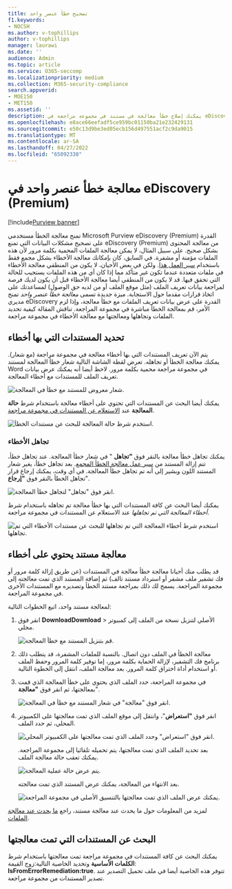 ```yaml
---
title: تصحيح خطأ عنصر واحد
f1.keywords:
- NOCSH
ms.author: v-tophillips
author: v-tophillips
manager: laurawi
ms.date: ''
audience: Admin
ms.topic: article
ms.service: O365-seccomp
ms.localizationpriority: medium
ms.collection: M365-security-compliance
search.appverid:
- MOE150
- MET150
ms.assetid: ''
description: يمكنك إصلاح خطأ معالجة في مستند في مجموعة مراجعة في eDiscovery (Premium) دون الحاجة إلى اتباع عملية معالجة الخطأ المجمع.
ms.openlocfilehash: e8ace66eefadf5ce959bc01150ba21e232429131
ms.sourcegitcommit: e50c13d9be3ed05ecb156d497551acf2c9da9015
ms.translationtype: MT
ms.contentlocale: ar-SA
ms.lasthandoff: 04/27/2022
ms.locfileid: "65092338"
---
```

# <a name="single-item-error-remediation-in-ediscovery-premium"></a>معالجة خطأ عنصر واحد في eDiscovery (Premium)

[!include[Purview banner](../includes/purview-rebrand-banner.md)]

تمنح معالجة الخطأ مستخدمي Microsoft Purview eDiscovery (Premium) القدرة على تصحيح مشكلات البيانات التي تمنع eDiscovery (Premium) من معالجة المحتوى بشكل صحيح. على سبيل المثال، لا يمكن معالجة الملفات المحمية بكلمة مرور لأن هذه الملفات مؤمنة أو مشفرة. في السابق، كان بإمكانك معالجة الأخطاء بشكل مجمع فقط باستخدام [سير العمل هذا](error-remediation-when-processing-data-in-advanced-ediscovery.md). ولكن في بعض الأحيان، لا يكون من المنطقي معالجة الأخطاء في ملفات متعددة عندما تكون غير متأكد مما إذا كان أي من هذه الملفات يستجيب للحالة التي تحقق فيها. قد لا يكون من المنطقي أيضا معالجة الأخطاء قبل أن يكون لديك فرصة لمراجعة بيانات تعريف الملف (مثل موقع الملف أو من لديه حق الوصول) لمساعدتك على اتخاذ قرارات مقدما حول الاستجابة. ميزة جديدة تسمى *معالجة خطأ عنصر واحد* تمنح مديري eDiscovery القدرة على عرض بيانات تعريف الملفات مع خطأ معالجة، وإذا لزم الأمر، قم بمعالجة الخطأ مباشرة في مجموعة المراجعة. تناقش المقالة كيفية تحديد الملفات وتجاهلها ومعالجتها مع معالجة الأخطاء في مجموعة مراجعة.

## <a name="identify-documents-with-errors"></a>تحديد المستندات التي بها أخطاء

يتم الآن تعريف المستندات التي بها أخطاء معالجة في مجموعة مراجعة (مع شعار). يمكنك معالجة الخطأ أو تجاهله. تعرض لقطة الشاشة التالية شعار خطأ المعالجة لمستند Word في مجموعة مراجعة محمية بكلمة مرور. لاحظ أيضا أنه يمكنك عرض بيانات تعريف الملف للمستندات مع أخطاء المعالجة.

![شعار معروض للمستند مع خطأ في المعالجة.](../media/SIERimage1.png)

يمكنك أيضا البحث عن المستندات التي تحتوي على أخطاء معالجة باستخدام شرط **حالة المعالجة** عند [الاستعلام عن المستندات في مجموعة مراجعة](review-set-search.md).

![استخدم شرط حالة المعالجة للبحث عن مستندات الخطأ.](../media/SIERimage2.png)

### <a name="ignore-errors"></a>تجاهل الأخطاء

يمكنك تجاهل خطأ معالجة بالنقر فوق **"تجاهل** " في شعار خطأ المعالجة. عند تجاهل خطأ، تتم إزالة المستند من [سير عمل معالجة الخطأ المجمع](error-remediation-when-processing-data-in-advanced-ediscovery.md). بعد تجاهل خطأ، يغير شعار المستند اللون ويشير إلى أنه تم تجاهل خطأ المعالجة. في أي وقت، يمكنك إرجاع قرار تجاهل الخطأ بالنقر فوق **"إرجاع**".

![انقر فوق "تجاهل" لتجاهل خطأ المعالجة.](../media/SIERimage3.png)

يمكنك أيضا البحث عن كافة المستندات التي بها خطأ معالجة تم تجاهله باستخدام شرط *أخطاء المعالجة التي تم تجاهلها* عند الاستعلام عن المستندات في مجموعة مراجعة.

![استخدم شرط أخطاء المعالجة التي تم تجاهلها للبحث عن مستندات الأخطاء التي تم تجاهلها.](../media/SIERimage4.png)

## <a name="remediate-a-document-with-errors"></a>معالجة مستند يحتوي على أخطاء

قد يطلب منك أحيانا معالجة خطأ معالجة في المستندات (عن طريق إزالة كلمة مرور أو فك تشفير ملف مشفر أو استرداد مستند تالف) ثم إضافة المستند الذي تمت معالجته إلى مجموعة المراجعة. يسمح لك ذلك بمراجعة مستند الخطأ وتصديره مع المستندات الأخرى في مجموعة المراجعة. 

لمعالجة مستند واحد، اتبع الخطوات التالية:

1. انقر فوق **DownloadDownload**  >  الأصلي لتنزيل نسخة من الملف إلى كمبيوتر محلي.

   ![قم بتنزيل المستند مع خطأ المعالجة.](../media/SIERimage5.png)

2. معالجة الخطأ في الملف دون اتصال. بالنسبة للملفات المشفرة، قد يتطلب ذلك برنامج فك التشفير، لإزالة الحماية بكلمة مرور، إما توفير كلمة المرور وحفظ الملف أو استخدام أداة اختراق كلمة المرور. بعد معالجة الملف، انتقل إلى الخطوة التالية.

3. في مجموعة المراجعة، حدد الملف الذي يحتوي على خطأ المعالجة الذي قمت بمعالجتها، ثم انقر فوق **"معالجة**".

   ![انقر فوق "معالجة" في شعار المستند مع خطأ في المعالجة.](../media/SIERimage6.png)


4. انقر فوق **"استعراض**"، وانتقل إلى موقع الملف الذي تمت معالجتها على الكمبيوتر المحلي، ثم حدد الملف.

   ![انقر فوق "استعراض" وحدد الملف الذي تمت معالجتها على الكمبيوتر المحلي.](../media/SIERimage7.png)

    بعد تحديد الملف الذي تمت معالجتها، يتم تحميله تلقائيا إلى مجموعة المراجعة. يمكنك تعقب حالة معالجة الملف.

    ![يتم عرض حالة عملية المعالجة.](../media/SIERimage8.png)

   بعد الانتهاء من المعالجة، يمكنك عرض المستند الذي تمت معالجته.

    ![يمكنك عرض الملف الذي تمت معالجتها بالتنسيق الأصلي في مجموعة المراجعة.](../media/SIERimage9.png)

لمزيد من المعلومات حول ما يحدث عند معالجة مستند، راجع [ما يحدث عند معالجة الملفات](error-remediation-when-processing-data-in-advanced-ediscovery.md#what-happens-when-files-are-remediated).

## <a name="search-for-remediated-documents"></a>البحث عن المستندات التي تمت معالجتها

يمكنك البحث عن كافة المستندات في مجموعة مراجعة تمت معالجتها باستخدام شرط **الكلمات الأساسية** وتحديد الخاصية التالية:زوج القيمة: **IsFromErrorRemediation:true**. تتوفر هذه الخاصية أيضا في ملف تحميل التصدير عند تصدير المستندات من مجموعة مراجعة.
